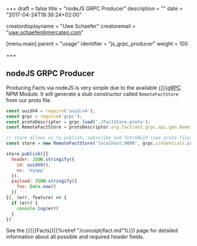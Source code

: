 +++
draft = false
title = "nodeJS GRPC Producer"
description = ""
date = "2017-04-24T18:36:24+02:00"

creatordisplayname = "Uwe Schaefer"
creatoremail = "uwe.schaefer@mercateo.com"

[menu.main]
parent = "usage"
identifier = "js_grpc_producer"
weight = 100

+++

## nodeJS GRPC Producer

Producing Facts via nodeJS is very simple due to the available [{{<icon name="circle-arrow-right" size="small">}}gRPC](https://www.npmjs.com/package/grpc) NPM Module. It will generate a stub constructor called ```RemoteFactStore``` from our proto file.

```javascript
const uuidV4 = require('uuid/v4');
const grpc = require('grpc');
const protoDescriptor = grpc.load('./FactStore.proto');
const RemoteFactStore = protoDescriptor.org.factcast.grpc.api.gen.RemoteFactStore;

// store allows us to publish, subscribe and fetchById (see proto file)
const store = new RemoteFactStore('localhost:9090', grpc.credentials.createInsecure());

store.publish([{
  header: JSON.stringify({
    id: uuidV4(),
    ns: 'myapp'
  }),
  payload: JSON.stringify({
    foo: Date.now()
  })
}], (err, feature) => {
  if (err) {
    console.log(err)
  }
})
```
See the [{{<icon name="circle-arrow-right" size="small">}}Facts]({{%relref "/concept/fact.md"%}}) page for detailed information about all possible and required header fields.
